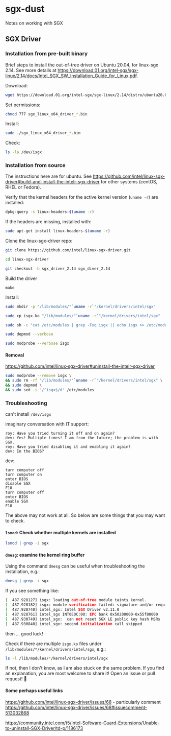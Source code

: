 # sgx-dust
Notes on working with SGX

## SGX Driver

### Installation from pre-built binary
Brief steps to install the out-of-tree driver on Ubuntu 20.04, for linux-sgx 2.14. See more details at https://download.01.org/intel-sgx/sgx-linux/2.14/docs/Intel_SGX_SW_Installation_Guide_for_Linux.pdf.

Download:

```bash
wget https://download.01.org/intel-sgx/sgx-linux/2.14/distro/ubuntu20.04-server/sgx_linux_x64_driver_2.11.0_2d2b795.bin
```

Set permissions:

```bash
chmod 777 sgx_linux_x64_driver_*.bin 
```

Install:

```bash
sudo ./sgx_linux_x64_driver_*.bin
```

Check:

``` bash
ls -la /dev/isgx
```

### Installation from source
The instructions here are for ubuntu. See https://github.com/intel/linux-sgx-driver#build-and-install-the-intelr-sgx-driver for other systems (centOS, RHEL or Fedora).

Verify that the kernel headers for the active kernel version (`uname -r`) are installed:

```bash
dpkg-query -s linux-headers-$(uname -r)
```
If the headers are missing, installed with:

```bash
sudo apt-get install linux-headers-$(uname -r)
```

Clone the linux-sgx-driver repo:

```bash
git clone https://github.com/intel/linux-sgx-driver.git
```
```bash
cd linux-sgx-driver
```
```bash
git checkout -b sgx_driver_2.14 sgx_diver_2.14
```

Build the driver

```
make
```

Install:

```bash
sudo mkdir -p "/lib/modules/"`uname -r`"/kernel/drivers/intel/sgx"
```
```bash
sudo cp isgx.ko "/lib/modules/"`uname -r`"/kernel/drivers/intel/sgx"
```
```bash
sudo sh -c "cat /etc/modules | grep -Fxq isgx || echo isgx >> /etc/modules"
```
```bash
sudo depmod --verbose
```
```bash
sudo modprobe --verbose isgx
```


#### Removal
https://github.com/intel/linux-sgx-driver#uninstall-the-intelr-sgx-driver

```bash
sudo modprobe --remove isgx \
&& sudo rm -rf "/lib/modules/"`uname -r`"/kernel/drivers/intel/sgx" \
&& sudo depmod \
&& sudo sed -i '/^isgx$/d' /etc/modules
```

### Troubleshooting
can't install `/dev/isgx` 

imaginary conversation with IT support:

```text
roy: Have you tried turning it off and on again?
dev: Yes! Multiple times! I am from the future; the problem is with SGX.
roy: Have you tried disabling it and enabling it again?
dev: In the BIOS?
```

dev:

```text
turn computer off
turn computer on
enter BIOS
disable SGX
F10
turn computer off
enter BIOS
enable SGX
F10
```

The above may not work at all. So below are some things that you may want to check.

#### `lsmod`: Check whether multiple kernels are installed

```bash
lsmod | grep -i sgx
```

#### `dmesg`: examine the kernel ring buffer
Using the command `dmesg` can be useful when troubleshooting the installation, e.g.:

```bash
dmesg | grep -i sgx
```

If you see something like:

```bash
[  487.928127] isgx: loading out-of-tree module taints kernel.
[  487.928182] isgx: module verification failed: signature and/or required key missing - tainting kernel
[  487.928740] intel_sgx: Intel SGX Driver v2.11.0
[  487.928761] intel_sgx INT0E0C:00: EPC bank 0x50200000-0x55f80000
[  487.930749] intel_sgx:  can not reset SGX LE public key hash MSRs
[  487.930840] intel_sgx: second initialization call skipped
```

then ... good luck!

Check if there are multiple `isgx.ko` files under `/lib/modules/*/kernel/drivers/intel/sgx`, e.g.:

```bash
ls -l /lib/modules/*/kernel/drivers/intel/sgx
```

If not, then I don't know, as I am also stuck on the same problem. If you find an explanation, you are most welcome to share it! Open an issue or pull request! :pray:


#### Some perhaps useful links
https://github.com/intel/linux-sgx-driver/issues/68 - particularly comment https://github.com/intel/linux-sgx-driver/issues/68#issuecomment-513032868

https://community.intel.com/t5/Intel-Software-Guard-Extensions/Unable-to-uninstall-SGX-Driver/td-p/1186173
